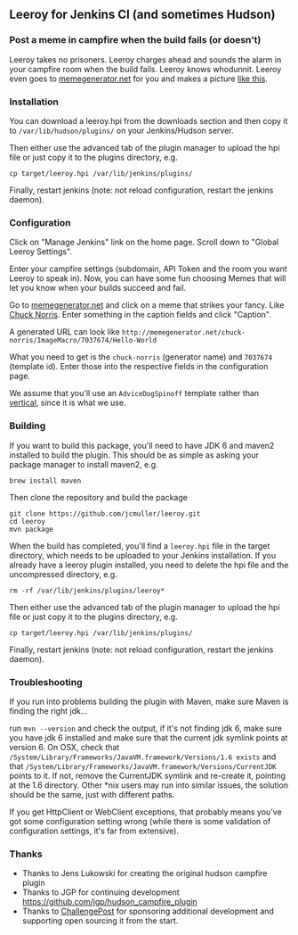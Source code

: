 ## Leeroy for Jenkins CI (and sometimes Hudson)
### Post a meme in campfire when the build fails (or doesn't)

Leeroy takes no prisoners. Leeroy charges ahead and sounds the alarm in your
campfire room when the build fails. Leeroy knows whodunnit. Leeroy even goes to
[memegenerator.net](http://memegenerator.net) for you and makes a picture [like
this](http://flic.kr/p/9ky6JM).

### Installation 

You can download a leeroy.hpi from the downloads section and then copy it to `/var/lib/hudson/plugins/` on
your Jenkins/Hudson server.

Then either use the advanced tab of the plugin manager to upload the hpi file or
just copy it to the plugins directory, e.g. 

    cp target/leeroy.hpi /var/lib/jenkins/plugins/

Finally, restart jenkins (note: not reload configuration, restart the jenkins
daemon).

### Configuration

Click on "Manage Jenkins" link on the home page. Scroll down to "Global Leeroy Settings".

Enter your campfire settings (subdomain, API Token and the room you want Leeroy
to speak in). Now, you can have some fun choosing Memes that will let you know
when your builds succeed and fail.

Go to [memegenerator.net](http://memegenerator.net) and click on a meme that
strikes your fancy. Like [Chuck Norris](http://memegenerator.net/chuck-norris).
Enter something in the caption fields and click "Caption". 

A generated URL can look like
`http://memegenerator.net/chuck-norris/ImageMacro/7037674/Hello-World`

What you need to get is the `chuck-norris` (generator name) and `7037674`
(template id). Enter those into the respective fields in the configuration page.

We assume that you'll use an `AdviceDogSpinoff` template rather than
[vertical](http://memegenerator.net/The-Rock-driving/ImageMacro/7037786/a-b),
since it is what we use.

### Building

If you want to build this package, you'll need to have JDK 6 and maven2
installed to build the plugin. This should be as simple as asking your package
manager to install maven2, e.g.

    brew install maven

Then clone the repository and build the package

    git clone https://github.com/jcmuller/leeroy.git 
    cd leeroy 
    mvn package

When the build has completed, you'll find a `leeroy.hpi` file in the target
directory, which needs to be uploaded to your Jenkins installation. If you
already have a leeroy plugin installed, you need to delete the hpi file and the
uncompressed directory, e.g.

    rm -rf /var/lib/jenkins/plugins/leeroy*

Then either use the advanced tab of the plugin manager to upload the hpi file or
just copy it to the plugins directory, e.g. 

    cp target/leeroy.hpi /var/lib/jenkins/plugins/

Finally, restart jenkins (note: not reload configuration, restart the jenkins
daemon).

### Troubleshooting

If you run into problems building the plugin with Maven, make sure Maven is
finding the right jdk...

run `mvn --version` and check the output, if it's not finding jdk 6, make sure you
have jdk 6 installed and make sure that the current jdk symlink points at
version 6.  On OSX, check that
`/System/Library/Frameworks/JavaVM.framework/Versions/1.6 exists` and that
`/System/Library/Frameworks/JavaVM.framework/Versions/CurrentJDK` points to it.
If not, remove the CurrentJDK symlink and re-create it, pointing at the 1.6
directory. Other *nix users may run into similar issues, the solution should be
the same, just with different paths.

If you get HttpClient or WebClient exceptions, that probably means you've got
some configuration setting wrong (while there is some validation of
configuration settings, it's far from extensive).

### Thanks
* Thanks to Jens Lukowski for creating the original hudson campfire plugin
* Thanks to JGP for continuing development https://github.com/jgp/hudson_campfire_plugin
* Thanks to [ChallengePost](http://challengepost.com) for sponsoring additional development and
supporting open sourcing it from the start.
